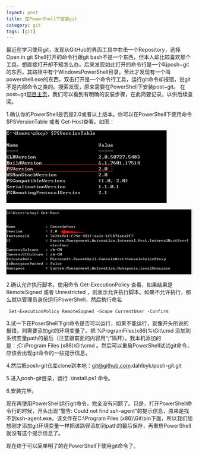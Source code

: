```yaml
---
layout: post
title: 在PowerShell下安装git
category: git
tags: [git]
---
```


最近在学习使用git，发现从GitHub的界面工具中右击一个Repository，选择Open in git Shell打开的命令行跟git bash不是一个东西，但本人却比较喜欢那个工具。想直接打开却不知怎么办。后来发现如此打开的命令行是一个叫posh~git的东西，其路径中有个WindowsPowerShell目录，至此才发现有一个叫powershell.exe的东西，双击打开是一个命令行工具，运行git命令却报错，说git不是内部命令之类的。搜索发现，原来需要在PowerShell下安装post~git。
在post~git[项目主页](https://github.com/dahlbyk/posh-git)，我们可以看到有明确的安装步骤，在此简要记录，以供后续查阅。


1.确认你的PowerShell是否是2.0或者以上版本。你可以在PowerShell下使用命令 $PSVersionTable 或者 Get-Host查看。如图：

![查看PowerShell版面](/images/powershell/psversion.jpg "PSVersionTable")

![查看PowerShell版面](/images/powershell/getHost.jpg "Get-Host")

2.确认允许执行脚本。使用命令 Get-ExecutionPolicy 查看，如果结果是 RemoteSigned 或者  Unrestricted ，则表示允许执行脚本。如果不允许执行，那么就以管理员身份运行PowerShell，然后执行命名 

	 Set-ExecutionPolicy RemoteSigned -Scope CurrentUser -Confirm 

3.试一下在PoserShell下git命令是否可以运行，如果不能运行，就像开头所说的报错，则需要添加git的环境变量了。把 %ProgramFiles(x86)%\Git\cmd 添加到系统变量path的最后（注意跟前面的内容用“;”隔开）。我本机添加的是：;C:\Program Files (x86)\Git\cmd  。然后可以重启PowerShell试试git命令，应该会出现git命令的一些提示信息。

4.然后把posh-git仓库clone到本地：git@github.com:dahlbyk/posh-git.git

5.进入posh-git目录，运行   .\install.ps1  命令。

6.安装完毕。


现在再使用PowerShell运行git命令，完全没有问题了。只是，打开PowerShell命令行的时候，开头出现“警告: Could not find ssh-agent”的提示信息，原来是找不到ssh-agent.exe。该文件在C:\Program Files (x86)\Git\bin下面，所以我们加想刚才添加git环境变量一样把该路径添加到path的最后保存，再重启PowerShell就没有这个提示信息了。


现在终于可以简单明了的在PowerShell下使用git命令了。
